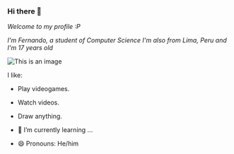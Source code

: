 ### Hi there 👀

*Welcome to my profile :P*

*I'm Fernando, a student of Computer Science I'm also from Lima, Peru and I'm 17 years old*

![This is an image](https://f.rpp-noticias.io/2020/02/29/mac-907326mp4_907327.png)

I like:
- Play videogames.
- Watch videos.
- Draw anything.

- 🌱 I’m currently learning ...
- 😄 Pronouns: He/him
<!--
**RandoKO/RandoKO** is a ✨ _special_ ✨ repository because its `README.md` (this file) appears on your GitHub profile.

Here are some ideas to get you started:

- 🔭 I’m currently working on ...
- 🌱 I’m currently learning ...
- 👯 I’m looking to collaborate on ...
- 🤔 I’m looking for help with ...
- 💬 Ask me about ...
- 📫 How to reach me: ...
- 😄 Pronouns: ...
- ⚡ Fun fact: ...
-->
